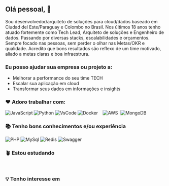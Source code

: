 ## Olá pessoal, :wave:

Sou desenvolvedor/arquiteto de soluções para cloud/dados baseado em Ciudad del Este/Paraguay e Colombo no Brasil.
Nos últimos 18 anos tenho atuado fortemente como Tech Lead, Arquiteto de soluções e Engenheiro de dados. Passando por diversas stacks, escalabilidades e orçamentos. Sempre focado nas pessoas, sem perder o olhar nas Metas/OKR e qualidade. Acredito que bons resultados são reflexo de um time motivado, aliado a metas claras e boa infraestrura.

### Eu posso ajudar sua empresa ou projeto a:
- Melhorar a performance do seu time TECH
- Escalar sua aplicação em cloud
- Transformar seus dados em informações e insights


### :heart: Adoro trabalhar com:

<div display="flex">
  <img src="https://img.shields.io/badge/JavaScript-323330?style=for-the-badge&logo=javascript&logoColor=F7DF1E" alt="JavaScript"/>
  <img src="https://img.shields.io/badge/Python-FFD43B?style=for-the-badge&logo=python&logoColor=blue" alt="Python"/>
  <img src="https://img.shields.io/badge/VSCode-0078D4?style=for-the-badge&logo=visual%20studio%20code&logoColor=white" alt="VsCode"/>
  <img src="https://img.shields.io/badge/Docker-2CA5E0?style=for-the-badge&logo=docker&logoColor=white" alt="Docker"/>
  <img src="https://img.shields.io/badge/mac%20os-000000?style=for-the-badge&logo=apple&logoColor=white" alt=""/>
  <img src="https://img.shields.io/badge/Node.js-339933?style=for-the-badge&logo=nodedotjs&logoColor=white" alt=""/>
  <img src="https://img.shields.io/badge/Vue.js-35495E?style=for-the-badge&logo=vuedotjs&logoColor=4FC08D" alt=""/>
  <img src="https://img.shields.io/badge/Amazon_AWS-FF9900?style=for-the-badge&logo=amazonaws&logoColor=white" alt="AWS"/>
  <img src="https://img.shields.io/badge/Apache_Spark-FFFFFF?style=for-the-badge&logo=apachespark&logoColor=#E35A16" alt=""/>
  <img src="https://img.shields.io/badge/MongoDB-4EA94B?style=for-the-badge&logo=mongodb&logoColor=white" alt="MongoDB"/>  
</div>



### :books: Tenho bons conhecimentos e/ou experiência

<div display="flex">
  <img src="https://img.shields.io/badge/PHP-777BB4?style=for-the-badge&logo=php&logoColor=white" alt="PHP"/>
  <img src="https://img.shields.io/badge/MySQL-005C84?style=for-the-badge&logo=mysql&logoColor=white" alt="MySql"/>
  <img src="https://img.shields.io/badge/redis-%23DD0031.svg?&style=for-the-badge&logo=redis&logoColor=white" alt="Redis"/>
  <img src="https://img.shields.io/badge/Swagger-85EA2D?style=for-the-badge&logo=Swagger&logoColor=white" alt="Swagger"/>
  <img src="https://img.shields.io/badge/Digital_Ocean-0080FF?style=for-the-badge&logo=DigitalOcean&logoColor=white" alt=""/>
  <img src="https://img.shields.io/badge/rabbitmq-%23FF6600.svg?&style=for-the-badge&logo=rabbitmq&logoColor=white" alt=""/>
  <img src="https://img.shields.io/badge/Apache_Kafka-231F20?style=for-the-badge&logo=apache-kafka&logoColor=white" alt=""/>
  <img src="https://img.shields.io/badge/GraphQl-E10098?style=for-the-badge&logo=graphql&logoColor=white" alt=""/>
  <img src="https://img.shields.io/badge/JWT-000000?style=for-the-badge&logo=JSON%20web%20tokens&logoColor=white" alt=""/>
  <img src="https://img.shields.io/badge/PowerBI-F2C811?style=for-the-badge&logo=Power%20BI&logoColor=white" alt=""/>
  <img src="https://img.shields.io/badge/Nginx-009639?style=for-the-badge&logo=nginx&logoColor=white" alt=""/>
  <img src="https://img.shields.io/badge/Visual_Studio-5C2D91?style=for-the-badge&logo=visual%20studio&logoColor=white" alt=""/>
  <img src="https://img.shields.io/badge/C%23-239120?style=for-the-badge&logo=c-sharp&logoColor=white" alt=""/>
  <img src="https://img.shields.io/badge/Pandas-2C2D72?style=for-the-badge&logo=pandas&logoColor=white" alt=""/>

</div>



### :potted_plant:  Estou estudando

<div display="flex">
  <img src="https://img.shields.io/badge/Cypress-17202C?style=for-the-badge&logo=cypress&logoColor=white" alt=""/>
  <img src="https://img.shields.io/badge/firebase-ffca28?style=for-the-badge&logo=firebase&logoColor=black" alt=""/>
  <img src="https://img.shields.io/badge/Expo-1B1F23?style=for-the-badge&logo=expo&logoColor=white" alt=""/>
  <img src="https://img.shields.io/badge/React-20232A?style=for-the-badge&logo=react&logoColor=61DAFB" alt=""/>
</div>



### :bulb: Tenho interesse em

<div display="flex">
  <img src="https://img.shields.io/badge/kubernetes-326ce5.svg?&style=for-the-badge&logo=kubernetes&logoColor=white****" alt=""/>
  <img src="" alt=""/>
  <img src="" alt=""/>
</div>


